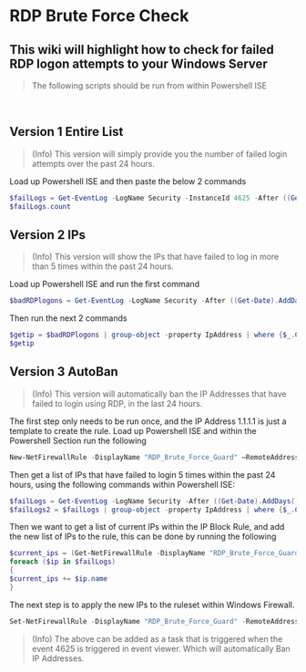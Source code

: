 # RDP Brute Force Check
## This wiki will highlight how to check for failed RDP logon attempts to your Windows Server


> The following scripts should be run from within Powershell ISE

<br>

## Version 1 Entire List
> (Info) This version will simply provide you the number of failed login attempts over the past 24 hours.

Load up Powershell ISE and then paste the below 2 commands
```Powershell ISE
$failLogs = Get-EventLog -LogName Security -InstanceId 4625 -After ((Get-Date).AddDays(-1)) | Select-Object TimeGenerated, Index, InstanceId, @{n='Username';e={$_.ReplacementStrings[5]}}
$failLogs.count
```

## Version 2 IPs
> (Info) This version will show the IPs that have failed to log in more than 5 times within the past 24 hours.

Load up Powershell ISE and run the first command
```Powershell ISE
$badRDPlogons = Get-EventLog -LogName Security -After ((Get-Date).AddDays(-1)) -InstanceId 4625 | Select-Object @{n='IpAddress';e={$_.ReplacementStrings[-2]} }
```
Then run the next 2 commands
```Powershell ISE
$getip = $badRDPlogons | group-object -property IpAddress | where {$_.Count -gt 5} | Select -ExpandProperty Name
$getip
```

## Version 3 AutoBan
> (Info) This version will automatically ban the IP Addresses that have failed to login using RDP, in the last 24 hours.

The first step only needs to be run once, and the IP Address 1.1.1.1 is just a template to create the rule.
Load up Powershell ISE and within the Powershell Section run the following
```Powershell ISE
New-NetFirewallRule -DisplayName "RDP_Brute_Force_Guard" –RemoteAddress 1.1.1.1 -Direction Inbound -Protocol TCP –LocalPort 3389 -Action Block
```
Then get a list of IPs that have failed to login 5 times within the past 24 hours, using the following commands within Powershell ISE:
```Powershell ISE
$failLogs = Get-EventLog -LogName Security -After ((Get-Date).AddDays(-1)) -InstanceId 4625 | Select-Object @{n='IpAddress';e={$_.ReplacementStrings[-2]} }
$failLogs2 = $failLogs | group-object -property IpAddress | where {$_.Count -gt 5} | Select -Property Name

```
Then we want to get a list of current IPs within the IP Block Rule, and add the new list of IPs to the rule, this can be done by running the following 
```Powershell ISE
$current_ips = (Get-NetFirewallRule -DisplayName "RDP_Brute_Force_Guard" | Get-NetFirewallAddressFilter ).RemoteAddress
foreach ($ip in $failLogs)
{
$current_ips += $ip.name
}
```
The next step is to apply the new IPs to the ruleset within Windows Firewall.
```Powershell ISE
Set-NetFirewallRule -DisplayName "RDP_Brute_Force_Guard" -RemoteAddress $current_ips
```
> (Info) The above can be added as a task that is triggered when the event 4625 is triggered in event viewer. Which will automatically Ban IP Addresses.

